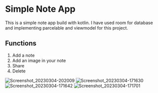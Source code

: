 # Simple Note App
This is a simple note app build with kotlin. I have used room for database and implementing parcelable and viewmodel for this project.

## Functions
1. Add a note
2. Add an image in your note
3. Share
4. Delete


![Screenshot_20230304-202009](https://user-images.githubusercontent.com/55539396/222904166-e72cd6dd-7de8-4eed-a9cd-14777823298f.png)
![Screenshot_20230304-171630](https://user-images.githubusercontent.com/55539396/222901553-463e1f36-c4c7-412a-a9a2-f3e35043eea4.png)
![Screenshot_20230304-171642](https://user-images.githubusercontent.com/55539396/222901556-89073d38-099b-4e48-b4fa-3d2830bcccf1.png)
![Screenshot_20230304-171701](https://user-images.githubusercontent.com/55539396/222901557-f1060fc3-24f8-41ae-92c2-52aa5ee02d99.png)

